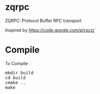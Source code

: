 zqrpc
====

ZQRPC: Protocol Buffer RPC transport

Inspired by https://code.google.com/p/rpcz/


Compile
=======

To Compile
<pre>
mkdir build
cd build
cmake .. 
make
</pre>
